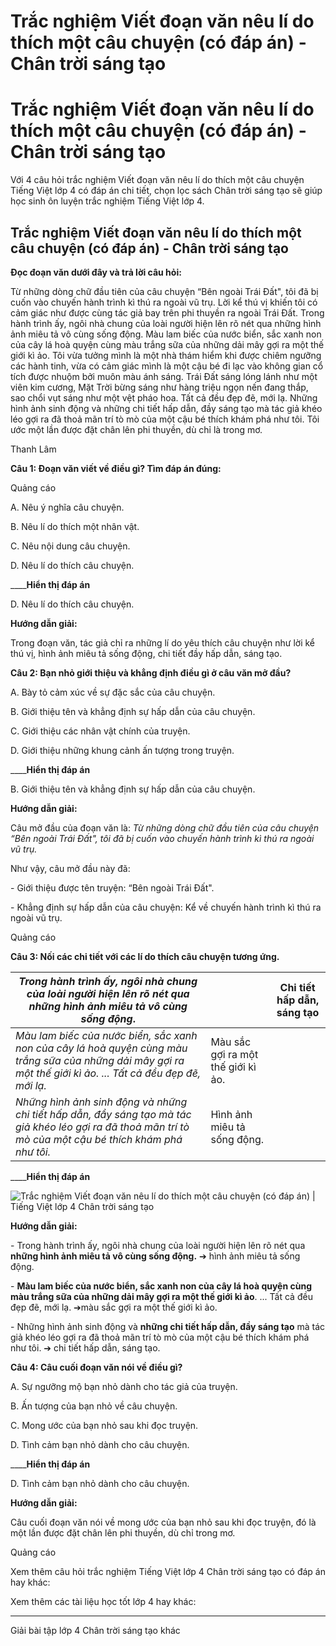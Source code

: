 # Trắc nghiệm Viết đoạn văn nêu lí do thích một câu chuyện (có đáp án) - Chân trời sáng tạo

# Trắc nghiệm Viết đoạn văn nêu lí do thích một câu chuyện (có đáp án) - Chân trời sáng tạo

Với 4 câu hỏi trắc nghiệm Viết đoạn văn nêu lí do thích một câu chuyện Tiếng Việt lớp 4 có đáp án chi tiết, chọn lọc sách Chân trời sáng tạo sẽ giúp học sinh ôn luyện trắc nghiệm Tiếng Việt lớp 4.

## Trắc nghiệm Viết đoạn văn nêu lí do thích một câu chuyện (có đáp án) - Chân trời sáng tạo

**Đọc đoạn văn dưới đây và trả lời câu hỏi:**

Từ những dòng chữ đầu tiên của câu chuyện “Bên ngoài Trái Đất", tôi đã bị cuốn vào chuyến hành trình kì thú ra ngoài vũ trụ. Lời kể thú vị khiến tôi có cảm giác như được cùng tác giả bay trên phi thuyền ra ngoài Trái Đất. Trong hành trình ấy, ngôi nhà chung của loài người hiện lên rõ nét qua những hình ảnh miêu tả vô cùng sống động. Màu lam biếc của nước biển, sắc xanh non của cây lá hoà quyện cùng màu trắng sữa của những dải mây gợi ra một thế giới kì ảo. Tôi vừa tưởng mình là một nhà thám hiểm khi được chiêm ngưỡng các hành tinh, vừa có cảm giác mình là một cậu bé đi lạc vào không gian cổ tích được nhuộm bởi muôn màu ánh sáng. Trái Đất sáng lóng lánh như một viên kim cương, Mặt Trời bừng sáng như hàng triệu ngọn nến đang thắp, sao chổi vụt sáng như một vệt pháo hoa. Tất cả đều đẹp đẽ, mới lạ. Những hình ảnh sinh động và những chi tiết hấp dẫn, đầy sáng tạo mà tác giả khéo léo gợi ra đã thoả mãn trí tò mò của một cậu bé thích khám phá như tôi. Tôi ước một lần được đặt chân lên phi thuyền, dù chỉ là trong mơ.

Thanh Lâm

**Câu 1: Đoạn văn viết về điều gì? Tìm đáp án đúng:**

Quảng cáo

A. Nêu ý nghĩa câu chuyện.

B. Nêu lí do thích một nhân vật.

C. Nêu nội dung câu chuyện.

D. Nêu lí do thích câu chuyện.

____**Hiển thị đáp án**

D. Nêu lí do thích câu chuyện.

**Hướng dẫn giải:**

Trong đoạn văn, tác giả chỉ ra những lí do yêu thích câu chuyện như lời kể thú vị, hình ảnh miêu tả sống động, chi tiết đầy hấp dẫn, sáng tạo.

**Câu 2: Bạn nhỏ giới thiệu và khẳng định điều gì ở câu văn mở đầu?**

A. Bày tỏ cảm xúc về sự đặc sắc của câu chuyện.

B. Giới thiệu tên và khẳng định sự hấp dẫn của câu chuyện.

C. Giới thiệu các nhân vật chính của truyện.

D. Giới thiệu những khung cảnh ấn tượng trong truyện.

____**Hiển thị đáp án**

B. Giới thiệu tên và khẳng định sự hấp dẫn của câu chuyện.

**Hướng dẫn giải:**

Câu mở đầu của đoạn văn là: _Từ những dòng chữ đầu tiên của câu chuyện “Bên ngoài Trái Đất", tôi đã bị cuốn vào chuyến hành trình kì thú ra ngoài vũ trụ._

Như vậy, câu mở đầu này đã:

\- Giới thiệu được tên truyện: “Bên ngoài Trái Đất".

\- Khẳng định sự hấp dẫn của câu chuyện: Kể về chuyến hành trình kì thú ra ngoài vũ trụ.

Quảng cáo

**Câu 3: Nối các chi tiết với các lí do thích câu chuyện tương ứng.**

_Trong hành trình ấy, ngôi nhà chung của loài người hiện lên rõ nét qua những hình ảnh miêu tả vô cùng sống động_. |  | Chi tiết hấp dẫn, sáng tạo  
---|---|---  
_Màu lam biếc của nước biển, sắc xanh non của cây lá hoà quyện cùng màu trắng sữa của những dải mây gợi ra một thế giới kì ảo. ... Tất cả đều đẹp đẽ, mới lạ._ | Màu sắc gợi ra một thế giới kì ảo.  
_Những hình ảnh sinh động và những chi tiết hấp dẫn, đầy sáng tạo mà tác giả khéo léo gợi ra đã thoả mãn trí tò mò của một cậu bé thích khám phá như tôi._ | Hình ảnh miêu tả sống động.  
____**Hiển thị đáp án**

![Trắc nghiệm Viết đoạn văn nêu lí do thích một câu chuyện \(có đáp án\) | Tiếng Việt lớp 4 Chân trời sáng tạo](https://vietjack.com/tieng-viet-4-ct/images/trac-nghiem-viet-viet-doan-van-neu-li-do-thich-mot-cau-chuyen-249711.PNG)

**Hướng dẫn giải:**

\- Trong hành trình ấy, ngôi nhà chung của loài người hiện lên rõ nét qua **những hình ảnh miêu tả vô cùng sống động.** ➔ hình ảnh miêu tả sống động. 

\- **Màu lam biếc của nước biển, sắc xanh non của cây lá hoà quyện cùng màu trắng sữa của những dải mây gợi ra một thế giới kì ảo**. ... Tất cả đều đẹp đẽ, mới lạ. ➔màu sắc gợi ra một thế giới kì ảo. 

\- Những hình ảnh sinh động và **những chi tiết hấp dẫn, đầy sáng tạo** mà tác giả khéo léo gợi ra đã thoả mãn trí tò mò của một cậu bé thích khám phá như tôi. ➔ chi tiết hấp dẫn, sáng tạo. 

**Câu 4: Câu cuối đoạn văn nói về điều gì?**

A. Sự ngưỡng mộ bạn nhỏ dành cho tác giả của truyện.

B. Ấn tượng của bạn nhỏ về câu chuyện.

C. Mong ước của bạn nhỏ sau khi đọc truyện.

D. Tình cảm bạn nhỏ dành cho câu chuyện.

____**Hiển thị đáp án**

D. Tình cảm bạn nhỏ dành cho câu chuyện.

**Hướng dẫn giải:**

Câu cuối đoạn văn nói về mong ước của bạn nhỏ sau khi đọc truyện, đó là một lần được đặt chân lên phi thuyền, dù chỉ trong mơ.

Quảng cáo

Xem thêm câu hỏi trắc nghiệm Tiếng Việt lớp 4 Chân trời sáng tạo có đáp án hay khác:

Xem thêm các tài liệu học tốt lớp 4 hay khác:

* * *

Giải bài tập lớp 4 Chân trời sáng tạo khác
